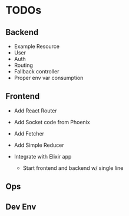 # TODOs

## Backend

- Example Resource
- User
- Auth
- Routing
- Fallback controller
- Proper env var consumption

## Frontend

- Add React Router
- Add Socket code from Phoenix
- Add Fetcher
- Add Simple Reducer

- Integrate with Elixir app

  - Start frontend and backend w/ single line

## Ops

## Dev Env
